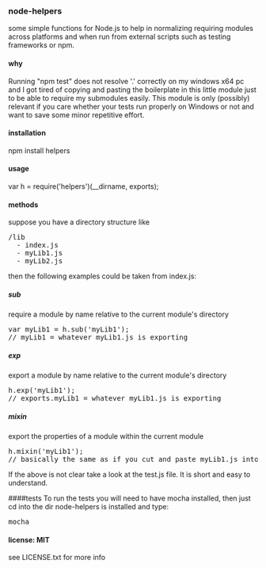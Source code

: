 ### node-helpers

some simple functions for Node.js to help in normalizing requiring modules across platforms and when run from external scripts such as testing frameworks or npm.

#### why

Running "npm test" does not resolve '.' correctly on my windows x64 pc and I got tired of copying and pasting the boilerplate in this little module just to be able to require my submodules easily.  This module is only (possibly) relevant if you care whether your tests run properly on Windows or not and want to save some minor repetitive effort. 

#### installation

npm install helpers

#### usage

var h = require('helpers')(__dirname, exports);

#### methods

suppose you have a directory structure like
<pre>/lib
  - index.js
  - myLib1.js
  - myLib2.js
</pre>

then the following examples could be taken from index.js:

##### sub
require a module by name relative to the current module's directory
<pre>
var myLib1 = h.sub('myLib1');
// myLib1 = whatever myLib1.js is exporting
</pre>

##### exp
export a module by name relative to the current module's directory
<pre>
h.exp('myLib1');
// exports.myLib1 = whatever myLib1.js is exporting
</pre>


##### mixin
export the properties of a module within the current module
<pre>
h.mixin('myLib1');
// basically the same as if you cut and paste myLib1.js into the current module
</pre>

If the above is not clear take a look at the test.js file.  It is short and easy to understand.

####tests
To run the tests you will need to have mocha installed, then just cd into the dir node-helpers is installed and type:
<pre>mocha</pre>

#### license: MIT
see LICENSE.txt for more info
